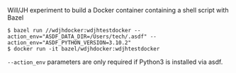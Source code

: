 Will/JH experiment to build a Docker container containing a shell script with Bazel

```
$ bazel run //wdjhdocker:wdjhtestdocker --action_env="ASDF_DATA_DIR=/Users/tech/.asdf" --action_env="ASDF_PYTHON_VERSION=3.10.2"
$ docker run -it bazel/wdjhdocker:wdjhtestdocker
```

`--action_env` parameters are only required if Python3 is installed via asdf.
